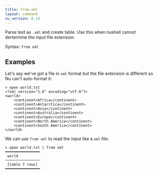 ```yaml
---
title: from-xml
layout: command
nu_version: 0.14
---
```


Parse text as `.xml` and create table. Use this when nushell cannot dertermine the input file extension.

Syntax: `from xml`

## Examples

Let's say we've got a file in `xml` format but the file extension is different so Nu can't auto-format it:

```shell
> open world.txt
<?xml version="1.0" encoding="utf-8"?>
<world>
    <continent>Africa</continent>
    <continent>Antarctica</continent>
    <continent>Asia</continent>
    <continent>Australia</continent>
    <continent>Europe</continent>
    <continent>North America</continent>
    <continent>South America</continent>
</world>
```

We can use `from xml` to read the input like a `xml` file:

```shell
> open world.txt | from xml
━━━━━━━━━━━━━━━━
 world
────────────────
 [table 7 rows]
━━━━━━━━━━━━━━━━
```
